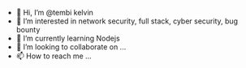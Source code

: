 - 👋 Hi, I’m @tembi kelvin
- 👀 I’m interested in network security, full stack, cyber security, bug bounty
- 🌱 I’m currently learning Nodejs
- 💞️ I’m looking to collaborate on ...
- 📫 How to reach me ...

<!---
tembikelvin/tembikelvin is a ✨ special ✨ repository because its `README.md` (this file) appears on your GitHub profile.
You can click the Preview link to take a look at your changes.
--->
